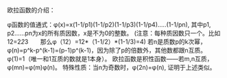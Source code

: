 欧拉函数的介绍：  

φ函数的值通式：φ(x)=x(1-1/p1)(1-1/p2)(1-1/p3)(1-1/p4)…..(1-1/pn),
其中p1, p2……pn为x的所有质因数，x是不为0的整数。
(注意：每种质因数只一个。比如12=2*2*3　　那么φ（12）=12*（1-1/2）*(1-1/3)=4)
若n是质数p的k次幂，φ(n)=p^k-p^(k-1)=(p-1)p^(k-1)，因为除了p的倍数外，其他数都跟n互质。
φ(1)=1（唯一和1互质的数就是1本身）。
欧拉函数是积性函数——若m,n互质，φ(mn)=φ(m)φ(n)。
特殊性质：当n为奇数时，φ(2n)=φ(n), 证明于上述类似。
